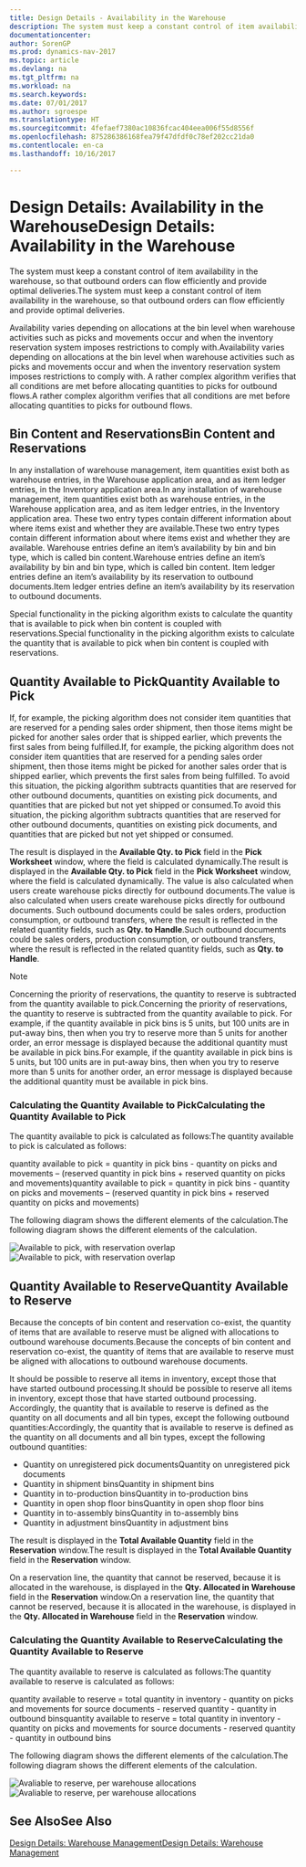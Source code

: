 ```yaml
---
title: Design Details - Availability in the Warehouse
description: The system must keep a constant control of item availability in the warehouse, so that outbound orders can flow efficiently and provide optimal deliveries.
documentationcenter: 
author: SorenGP
ms.prod: dynamics-nav-2017
ms.topic: article
ms.devlang: na
ms.tgt_pltfrm: na
ms.workload: na
ms.search.keywords: 
ms.date: 07/01/2017
ms.author: sgroespe
ms.translationtype: HT
ms.sourcegitcommit: 4fefaef7380ac10836fcac404eea006f55d8556f
ms.openlocfilehash: 875286386168fea79f47dfdf0c78ef202cc21da0
ms.contentlocale: en-ca
ms.lasthandoff: 10/16/2017

---
```

# <a name="design-details-availability-in-the-warehouse"></a><span data-ttu-id="12dc9-103">Design Details: Availability in the Warehouse</span><span class="sxs-lookup"><span data-stu-id="12dc9-103">Design Details: Availability in the Warehouse</span></span>
<span data-ttu-id="12dc9-104">The system must keep a constant control of item availability in the warehouse, so that outbound orders can flow efficiently and provide optimal deliveries.</span><span class="sxs-lookup"><span data-stu-id="12dc9-104">The system must keep a constant control of item availability in the warehouse, so that outbound orders can flow efficiently and provide optimal deliveries.</span></span>  

 <span data-ttu-id="12dc9-105">Availability varies depending on allocations at the bin level when warehouse activities such as picks and movements occur and when the inventory reservation system imposes restrictions to comply with.</span><span class="sxs-lookup"><span data-stu-id="12dc9-105">Availability varies depending on allocations at the bin level when warehouse activities such as picks and movements occur and when the inventory reservation system imposes restrictions to comply with.</span></span> <span data-ttu-id="12dc9-106">A rather complex algorithm verifies that all conditions are met before allocating quantities to picks for outbound flows.</span><span class="sxs-lookup"><span data-stu-id="12dc9-106">A rather complex algorithm verifies that all conditions are met before allocating quantities to picks for outbound flows.</span></span>  

## <a name="bin-content-and-reservations"></a><span data-ttu-id="12dc9-107">Bin Content and Reservations</span><span class="sxs-lookup"><span data-stu-id="12dc9-107">Bin Content and Reservations</span></span>  
 <span data-ttu-id="12dc9-108">In any installation of warehouse management, item quantities exist both as warehouse entries, in the Warehouse application area, and as item ledger entries, in the Inventory application area.</span><span class="sxs-lookup"><span data-stu-id="12dc9-108">In any installation of warehouse management, item quantities exist both as warehouse entries, in the Warehouse application area, and as item ledger entries, in the Inventory application area.</span></span> <span data-ttu-id="12dc9-109">These two entry types contain different information about where items exist and whether they are available.</span><span class="sxs-lookup"><span data-stu-id="12dc9-109">These two entry types contain different information about where items exist and whether they are available.</span></span> <span data-ttu-id="12dc9-110">Warehouse entries define an item’s availability by bin and bin type, which is called bin content.</span><span class="sxs-lookup"><span data-stu-id="12dc9-110">Warehouse entries define an item’s availability by bin and bin type, which is called bin content.</span></span> <span data-ttu-id="12dc9-111">Item ledger entries define an item’s availability by its reservation to outbound documents.</span><span class="sxs-lookup"><span data-stu-id="12dc9-111">Item ledger entries define an item’s availability by its reservation to outbound documents.</span></span>  

 <span data-ttu-id="12dc9-112">Special functionality in the picking algorithm exists to calculate the quantity that is available to pick when bin content is coupled with reservations.</span><span class="sxs-lookup"><span data-stu-id="12dc9-112">Special functionality in the picking algorithm exists to calculate the quantity that is available to pick when bin content is coupled with reservations.</span></span>  

## <a name="quantity-available-to-pick"></a><span data-ttu-id="12dc9-113">Quantity Available to Pick</span><span class="sxs-lookup"><span data-stu-id="12dc9-113">Quantity Available to Pick</span></span>  
 <span data-ttu-id="12dc9-114">If, for example, the picking algorithm does not consider item quantities that are reserved for a pending sales order shipment, then those items might be picked for another sales order that is shipped earlier, which prevents the first sales from being fulfilled.</span><span class="sxs-lookup"><span data-stu-id="12dc9-114">If, for example, the picking algorithm does not consider item quantities that are reserved for a pending sales order shipment, then those items might be picked for another sales order that is shipped earlier, which prevents the first sales from being fulfilled.</span></span> <span data-ttu-id="12dc9-115">To avoid this situation, the picking algorithm subtracts quantities that are reserved for other outbound documents, quantities on existing pick documents, and quantities that are picked but not yet shipped or consumed.</span><span class="sxs-lookup"><span data-stu-id="12dc9-115">To avoid this situation, the picking algorithm subtracts quantities that are reserved for other outbound documents, quantities on existing pick documents, and quantities that are picked but not yet shipped or consumed.</span></span>  

 <span data-ttu-id="12dc9-116">The result is displayed in the **Available Qty. to Pick** field in the **Pick Worksheet** window, where the field is calculated dynamically.</span><span class="sxs-lookup"><span data-stu-id="12dc9-116">The result is displayed in the **Available Qty. to Pick** field in the **Pick Worksheet** window, where the field is calculated dynamically.</span></span> <span data-ttu-id="12dc9-117">The value is also calculated when users create warehouse picks directly for outbound documents.</span><span class="sxs-lookup"><span data-stu-id="12dc9-117">The value is also calculated when users create warehouse picks directly for outbound documents.</span></span> <span data-ttu-id="12dc9-118">Such outbound documents could be sales orders, production consumption, or outbound transfers, where the result is reflected in the related quantity fields, such as **Qty. to Handle**.</span><span class="sxs-lookup"><span data-stu-id="12dc9-118">Such outbound documents could be sales orders, production consumption, or outbound transfers, where the result is reflected in the related quantity fields, such as **Qty. to Handle**.</span></span>  

> [!NOTE]  
>  <span data-ttu-id="12dc9-119">Concerning the priority of reservations, the quantity to reserve is subtracted from the quantity available to pick.</span><span class="sxs-lookup"><span data-stu-id="12dc9-119">Concerning the priority of reservations, the quantity to reserve is subtracted from the quantity available to pick.</span></span> <span data-ttu-id="12dc9-120">For example, if the quantity available in pick bins is 5 units, but 100 units are in put-away bins, then when you try to reserve more than 5 units for another order, an error message is displayed because the additional quantity must be available in pick bins.</span><span class="sxs-lookup"><span data-stu-id="12dc9-120">For example, if the quantity available in pick bins is 5 units, but 100 units are in put-away bins, then when you try to reserve more than 5 units for another order, an error message is displayed because the additional quantity must be available in pick bins.</span></span>  

### <a name="calculating-the-quantity-available-to-pick"></a><span data-ttu-id="12dc9-121">Calculating the Quantity Available to Pick</span><span class="sxs-lookup"><span data-stu-id="12dc9-121">Calculating the Quantity Available to Pick</span></span>  
 <span data-ttu-id="12dc9-122">The quantity available to pick is calculated as follows:</span><span class="sxs-lookup"><span data-stu-id="12dc9-122">The quantity available to pick is calculated as follows:</span></span>  

 <span data-ttu-id="12dc9-123">quantity available to pick = quantity in pick bins - quantity on picks and movements – (reserved quantity in pick bins + reserved quantity on picks and movements)</span><span class="sxs-lookup"><span data-stu-id="12dc9-123">quantity available to pick = quantity in pick bins - quantity on picks and movements – (reserved quantity in pick bins + reserved quantity on picks and movements)</span></span>  

 <span data-ttu-id="12dc9-124">The following diagram shows the different elements of the calculation.</span><span class="sxs-lookup"><span data-stu-id="12dc9-124">The following diagram shows the different elements of the calculation.</span></span>  

 <span data-ttu-id="12dc9-125">![Available to pick, with reservation overlap](media/design_details_warehouse_management_availability_2.png "design_details_warehouse_management_availability_2")</span><span class="sxs-lookup"><span data-stu-id="12dc9-125">![Available to pick, with reservation overlap](media/design_details_warehouse_management_availability_2.png "design_details_warehouse_management_availability_2")</span></span>  

## <a name="quantity-available-to-reserve"></a><span data-ttu-id="12dc9-126">Quantity Available to Reserve</span><span class="sxs-lookup"><span data-stu-id="12dc9-126">Quantity Available to Reserve</span></span>  
 <span data-ttu-id="12dc9-127">Because the concepts of bin content and reservation co-exist, the quantity of items that are available to reserve must be aligned with allocations to outbound warehouse documents.</span><span class="sxs-lookup"><span data-stu-id="12dc9-127">Because the concepts of bin content and reservation co-exist, the quantity of items that are available to reserve must be aligned with allocations to outbound warehouse documents.</span></span>  

 <span data-ttu-id="12dc9-128">It should be possible to reserve all items in inventory, except those that have started outbound processing.</span><span class="sxs-lookup"><span data-stu-id="12dc9-128">It should be possible to reserve all items in inventory, except those that have started outbound processing.</span></span> <span data-ttu-id="12dc9-129">Accordingly, the quantity that is available to reserve is defined as the quantity on all documents and all bin types, except the following outbound quantities:</span><span class="sxs-lookup"><span data-stu-id="12dc9-129">Accordingly, the quantity that is available to reserve is defined as the quantity on all documents and all bin types, except the following outbound quantities:</span></span>  

-   <span data-ttu-id="12dc9-130">Quantity on unregistered pick documents</span><span class="sxs-lookup"><span data-stu-id="12dc9-130">Quantity on unregistered pick documents</span></span>  
-   <span data-ttu-id="12dc9-131">Quantity in shipment bins</span><span class="sxs-lookup"><span data-stu-id="12dc9-131">Quantity in shipment bins</span></span>  
-   <span data-ttu-id="12dc9-132">Quantity in to-production bins</span><span class="sxs-lookup"><span data-stu-id="12dc9-132">Quantity in to-production bins</span></span>  
-   <span data-ttu-id="12dc9-133">Quantity in open shop floor bins</span><span class="sxs-lookup"><span data-stu-id="12dc9-133">Quantity in open shop floor bins</span></span>  
-   <span data-ttu-id="12dc9-134">Quantity in to-assembly bins</span><span class="sxs-lookup"><span data-stu-id="12dc9-134">Quantity in to-assembly bins</span></span>  
-   <span data-ttu-id="12dc9-135">Quantity in adjustment bins</span><span class="sxs-lookup"><span data-stu-id="12dc9-135">Quantity in adjustment bins</span></span>  

 <span data-ttu-id="12dc9-136">The result is displayed in the **Total Available Quantity** field in the **Reservation** window.</span><span class="sxs-lookup"><span data-stu-id="12dc9-136">The result is displayed in the **Total Available Quantity** field in the **Reservation** window.</span></span>  

 <span data-ttu-id="12dc9-137">On a reservation line, the quantity that cannot be reserved, because it is allocated in the warehouse, is displayed in the **Qty. Allocated in Warehouse** field in the **Reservation** window.</span><span class="sxs-lookup"><span data-stu-id="12dc9-137">On a reservation line, the quantity that cannot be reserved, because it is allocated in the warehouse, is displayed in the **Qty. Allocated in Warehouse** field in the **Reservation** window.</span></span>  

### <a name="calculating-the-quantity-available-to-reserve"></a><span data-ttu-id="12dc9-138">Calculating the Quantity Available to Reserve</span><span class="sxs-lookup"><span data-stu-id="12dc9-138">Calculating the Quantity Available to Reserve</span></span>  
 <span data-ttu-id="12dc9-139">The quantity available to reserve is calculated as follows:</span><span class="sxs-lookup"><span data-stu-id="12dc9-139">The quantity available to reserve is calculated as follows:</span></span>  

 <span data-ttu-id="12dc9-140">quantity available to reserve = total quantity in inventory - quantity on picks and movements for source documents - reserved quantity - quantity in outbound bins</span><span class="sxs-lookup"><span data-stu-id="12dc9-140">quantity available to reserve = total quantity in inventory - quantity on picks and movements for source documents - reserved quantity - quantity in outbound bins</span></span>  

 <span data-ttu-id="12dc9-141">The following diagram shows the different elements of the calculation.</span><span class="sxs-lookup"><span data-stu-id="12dc9-141">The following diagram shows the different elements of the calculation.</span></span>  

 <span data-ttu-id="12dc9-142">![Avaliable to reserve, per warehouse allocations](media/design_details_warehouse_management_availability_3.png "design_details_warehouse_management_availability_3")</span><span class="sxs-lookup"><span data-stu-id="12dc9-142">![Avaliable to reserve, per warehouse allocations](media/design_details_warehouse_management_availability_3.png "design_details_warehouse_management_availability_3")</span></span>  

## <a name="see-also"></a><span data-ttu-id="12dc9-143">See Also</span><span class="sxs-lookup"><span data-stu-id="12dc9-143">See Also</span></span>  
 [<span data-ttu-id="12dc9-144">Design Details: Warehouse Management</span><span class="sxs-lookup"><span data-stu-id="12dc9-144">Design Details: Warehouse Management</span></span>](design-details-warehouse-management.md)

